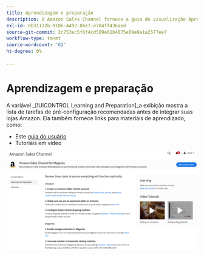 ```yaml
---
title: Aprendizagem e preparação
description: O Amazon Sales Channel fornece a guia de visualização Aprendizagem e preparação para fornecer acesso fácil a uma lista de tarefas de configuração e recursos informativos.
exl-id: 0b31132b-9106-4492-8be7-e784ff436a6d
source-git-commit: 2c753ec5f6f4cd509e61b4875e09e9a1a2577ee7
workflow-type: tm+mt
source-wordcount: '62'
ht-degree: 0%

---
```


# Aprendizagem e preparação

A variável _[!UICONTROL Learning and Preparation]_a exibição mostra a lista de tarefas de pré-configuração recomendadas antes de integrar suas lojas Amazon. Ela também fornece links para materiais de aprendizado, como:

- Este [guia do usuário](./overview.md)
- Tutoriais em vídeo

![Exibição de aprendizado e preparação](assets/learning-preparation.png)
